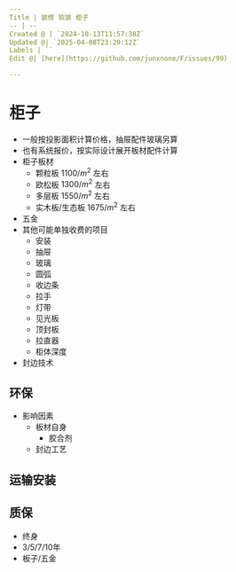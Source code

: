 ```yaml
---
Title | 装修 软装 柜子
-- | --
Created @ | `2024-10-13T11:57:38Z`
Updated @| `2025-04-08T23:29:12Z`
Labels | ``
Edit @| [here](https://github.com/junxnone/F/issues/99)

---
```

# 柜子
- 一般按投影面积计算价格，抽屉配件玻璃另算 
- 也有系统报价，按实际设计展开板材配件计算
- 柜子板材
  - 颗粒板  $1100/m^2$  左右
  - 欧松板 $1300/m^2$  左右
  - 多层板 $1550/m^2$  左右
  - 实木板/生态板  $1675/m^2$  左右
- 五金
- 其他可能单独收费的项目
  - 安装
  - 抽屉
  - 玻璃
  - 圆弧
  - 收边条
  - 拉手
  - 灯带
  - 见光板
  - 顶封板
  - 拉直器
  - 柜体深度
- 封边技术

## 环保
- 影响因素
  - 板材自身
    - 胶合剂
  - 封边工艺


## 运输安装


## 质保
- 终身
- 3/5/7/10年
- 板子/五金
